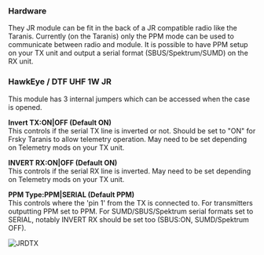 ### Hardware 

They JR module can be fit in the back of a JR compatible radio like the Taranis.
Currently (on the Taranis) only the PPM mode can be used to communicate between radio and module.
It is possible to have PPM setup on your TX unit and output a serial format (SBUS/Spektrum/SUMD) on the RX unit.

### HawkEye / DTF UHF 1W JR 

This module has 3 internal jumpers which can be accessed when the case is opened.

<b>Invert TX:ON|OFF (Default ON)</b><br>
This controls if the serial TX line is inverted or not. Should be set to "ON" for Frsky Taranis to allow telemetry operation. May need to be set depending on Telemetry mods on your TX unit.

<b>INVERT RX:ON|OFF (Default ON)</b><br>
This controls if the serial RX line is inverted. May need to be set depending on Telemetry mods on your TX unit.

<b>PPM Type:PPM|SERIAL (Default PPM)</b><br>
This controls where the 'pin 1' from the TX is connected to. For transmitters outputting PPM set to PPM. For SUMD/SBUS/Spektrum serial formats set to SERIAL, notably INVERT RX should be set too (SBUS:ON, SUMD/Spektrum OFF).

![JRDTX](https://raw.githubusercontent.com/openLRSng/openLRSngWiki/master/images/Hawkeye_JRDTX.jpg)
